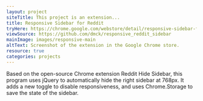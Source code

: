 ```yaml
---
layout: project
siteTitle: This project is an extension...
title: Responsive Sidebar for Reddit
tryHere: https://chrome.google.com/webstore/detail/responsive-sidebar-for-re/cndgjpnecphpmehnehcgommajdhajabc
viewSource: https://github.com/dmck/responsive_reddit_sidebar
mainImage: images/responsive-main
altText: Screenshot of the extension in the Google Chrome store.
resource: true
categories: projects
---
```

Based on the open-source Chrome extension Reddit Hide Sidebar, this program uses jQuery to automatically hide the right sidebar at 768px. It adds a new toggle to disable responsiveness, and uses Chrome.Storage to save the state of the sidebar.
